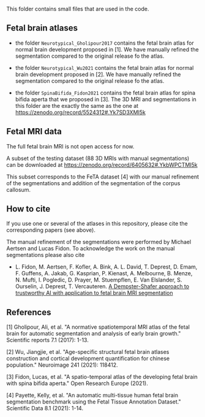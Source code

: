 This folder contains small files that are used in the code.

## Fetal brain atlases

* the folder ```Neurotypical_Gholipour2017``` contains the fetal brain atlas for normal brain development proposed in [1].
We have manually refined the segmentation compared to the original release fo the atlas.

* the folder ```Neurotypical_Wu2021``` contains the fetal brain atlas for normal brain development proposed in [2].
We have manually refined the segmentation compared to the original release fo the atlas.

* the folder ```SpinaBifida_Fidon2021``` contains the fetal brain atlas for spina bifida aperta that we proposed in [3].
The 3D MRI and segmentations in this folder are the exactly the same as the one at
https://zenodo.org/record/5524312#.Yk7SD3XMI5k

## Fetal MRI data
The full fetal brain MRI is not open access for now.

A subset of the testing dataset (88 3D MRIs with manual segmentations) can be downloaded at
https://zenodo.org/record/6405632#.YkbWPCTMI5k

This subset corresponds to the FeTA dataset [4] with our manual refinement of the segmentations and addition of the 
segmentation of the corpus callosum.


## How to cite
If you use one or several of the atlases in this repository, please cite the corresponding papers (see above).

The manual refinement of the segmentations were performed by Michael Aertsen and Lucas Fidon.
To acknowledge the work on the manual segmentations please also cite

* L. Fidon, M. Aertsen, F. Kofler, A. Bink, A. L. David, T. Deprest, D. Emam, F. Guffens, A. Jakab, G. Kasprian,
 P. Kienast, A. Melbourne, B. Menze, N. Mufti, I. Pogledic, D. Prayer, M. Stuempflen, E. Van Elslander, S. Ourselin, 
 J. Deprest, T. Vercauteren.
 [A Dempster-Shafer approach to trustworthy AI with application to fetal brain MRI segmentation][twai]


## References
[1] Gholipour, Ali, et al. "A normative spatiotemporal MRI atlas of the fetal brain for automatic segmentation and 
analysis of early brain growth." Scientific reports 7.1 (2017): 1-13.

[2] Wu, Jiangjie, et al. "Age-specific structural fetal brain atlases construction and cortical development 
quantification for chinese population." Neuroimage 241 (2021): 118412.

[3] Fidon, Lucas, et al. "A spatio-temporal atlas of the developing fetal brain with spina bifida aperta." 
Open Research Europe (2021).

[4] Payette, Kelly, et al. "An automatic multi-tissue human fetal brain segmentation benchmark using the 
Fetal Tissue Annotation Dataset." Scientific Data 8.1 (2021): 1-14.


[twai]: https://arxiv.org/abs/2204.02779